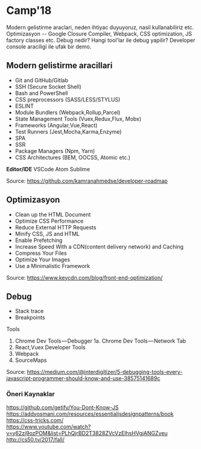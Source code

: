 # Camp'18

Modern gelistirme araclari, neden ihtiyac duyuyoruz, nasil kullanabiliriz etc.
Optimizasyon -- Google Closure Compiler, Webpack, CSS optimization, JS factory classes etc.
Debug nedir? Hangi tool'lar ile debug yapilir? Developer console araciligi ile ufak bir demo.


## Modern gelistirme aracillari

* Git and GitHub/Gitlab
* SSH (Secure Socket Shell)
* Bash and PowerShell
* CSS preprocessors (SASS/LESS/STYLUS)
* ESLINT
* Module Bundlers (Webpack,Rollup,Parcel)
* State Management Tools (Vuex,Redux,Flux, Mobx)
* Frameworks (Angular,Vue,React)
* Test Runners (Jest,Mocha,Karma,Enzyme)
* SPA
* SSR
* Package Managers (Npm, Yarn)
* CSS Architectures (BEM, OOCSS, Atomic etc.)

**Editor/IDE**
VSCode
Atom
Sublime

Source: <https://github.com/kamranahmedse/developer-roadmap>

## Optimizasyon

* Clean up the HTML Document
* Optimize CSS Performance
* Reduce External HTTP Requests
* Minify CSS, JS and HTML
* Enable Prefetching
* Increase Speed With a CDN(content delivery network) and Caching
* Compress Your Files
* Optimize Your Images
* Use a Minimalistic Framework

Source: <https://www.keycdn.com/blog/front-end-optimization/>

## Debug

* Stack trace
* Breakpoints

Tools

1. Chrome Dev Tools — Debugger
  1a. Chrome Dev Tools — Network Tab
2. React,Vuex Developer Tools
3. Webpack
4. SourceMaps

Source: <https://medium.com/@interdigitizer/5-debugging-tools-every-javascript-programmer-should-know-and-use-38575141689c>

### Öneri Kaynaklar

<https://github.com/getify/You-Dont-Know-JS>  
<https://addyosmani.com/resources/essentialjsdesignpatterns/book>  
<https://css-tricks.com/>  
<https://www.youtube.com/watch?v=y62zj9ozPOM&list=PLhQjrBD2T3828ZVcVzEIhsHVgjANGZveu>  
<http://cs50.tv/2017/fall/>  
